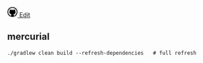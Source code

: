 [<img src="../images/github.png" width="24"> Edit](https://github.com/victormpcmun/victormpcmun.github.io/edit/master/notes/devops.md)


## mercurial

```
./gradlew clean build --refresh-dependencies   # full refresh
```
